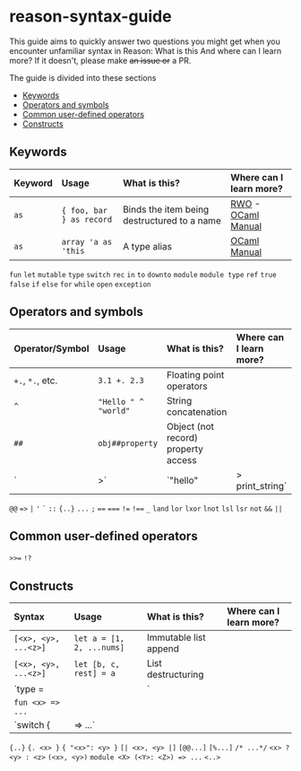 # reason-syntax-guide

This guide aims to quickly answer two questions you might get when you encounter unfamiliar syntax in Reason: What is this And where can I learn more? If it doesn't, please make ~~an issue or~~ a PR.

The guide is divided into these sections
* [Keywords](#keywords)
* [Operators and symbols](#operators-and-symbols)
* [Common user-defined operators](#common-user-defined-operators)
* [Constructs](#constructs)

## Keywords

Keyword          | Usage                    | What is this?                                   | Where can I learn more?
:---             | :---                     | :---                                            | :---
`as`             | `{ foo, bar } as record` | Binds the item being destructured to a name     | [RWO](https://realworldocaml.org/v1/en/html/lists-and-patterns.html#terser-and-faster-patterns) - [OCaml Manual](http://caml.inria.fr/pub/docs/manual-ocaml/patterns.html)
`as`             | `array 'a as 'this`      | A type alias                                    | [OCaml Manual](https://caml.inria.fr/pub/docs/manual-ocaml/types.html#sec97)
`fun`
`let`
`mutable`
`type`
`switch`
`rec`
`in`
`to`
`downto`
`module`
`module type`
`ref`
`true`
`false`
`if`
`else`
`for`
`while`
`open`
`exception`


## Operators and symbols

Operator/Symbol      | Usage                     | What is this?                       | Where can I learn more?
 :---                | :---                      | :---                                | :---
`+.`, `*.`, etc.     | `3.1 +. 2.3`              | Floating point operators            | 
`^`                  | `"Hello " ^ "world"`      | String concatenation                |
`##`                 | `obj##property`           | Object (not record) property access | 
`|>`                 | `"hello" |> print_string` | Pipe operator                       |
`@@`
`=>`    <!-- function, functor, pattern matching -->
`|`     <!-- Variant and pattern separator -->
` ' `   <!-- Type parameter: (`'t`) -->
`` ` `` <!-- Polymorhpic variant: (`` `Thing ``) -->
`::`    <!-- Labeled arguments -->
`{..}`
`...`   <!-- Spread operator, array, object, destructuring -->
`;`
`==`
`===`
`!=`
`!==`
`_`
`land`
`lor`
`lxor`
`lnot`
`lsl`
`lsr`
`not`
`&&`
`||`


## Common user-defined operators
`>>=`
`!?`


## Constructs

Syntax                      | Usage                     | What is this?                       | Where can I learn more?
:---                        | :---                      | :---                                | :---
`[<x>, <y>, ...<z>]`        | `let a = [1, 2, ...nums]` | Immutable list append               |
`[<x>, <y>, ...<z>]`        | `let [b, c, rest] = a`    | List destructuring                  |
`type <x> = | <y> | <z>`    |
`fun <x> => ...`            |
`switch <x> { | <y> => ...` |
`{..}`
`{. <x> }`
`{ "<x>": <y> }`
`[| <x>, <y> |]`
`[@@...]` <!-- Attribute -->
`[%...]` <!-- Extension node -->
`/* ...*/`
`<x> ? <y> : <z>`
`(<x>, <y>)` <!-- Tuple -->
`module <X> (<Y>: <Z>) => ...`<!-- Functor -->
`<..>`  <!-- JSX element -->
